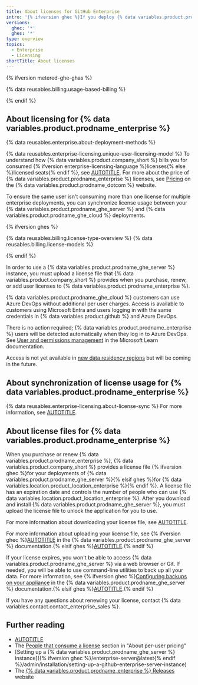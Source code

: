 ```yaml
---
title: About licenses for GitHub Enterprise
intro: '{% ifversion ghec %}If you deploy {% data variables.product.prodname_ghe_server %} in addition to using {% data variables.product.prodname_ghe_cloud %}, you{% else %}You{% endif %} can synchronize your license usage between{% ifversion ghes %} {% data variables.product.prodname_enterprise %}{% endif %} deployments, and use a license file to unlock each {% data variables.product.prodname_ghe_server %} instance.'
versions:
  ghec: '*'
  ghes: '*'
type: overview
topics:
  - Enterprise
  - Licensing
shortTitle: About licenses
---
```


{% ifversion metered-ghe-ghas %}

{% data reusables.billing.usage-based-billing %}

{% endif %}

## About licensing for {% data variables.product.prodname_enterprise %}

{% data reusables.enterprise.about-deployment-methods %}

{% data reusables.enterprise-licensing.unique-user-licensing-model %} To understand how {% data variables.product.company_short %} bills you for consumed {% ifversion enterprise-licensing-language %}licenses{% else %}licensed seats{% endif %}, see [AUTOTITLE](/billing/managing-the-plan-for-your-github-account/about-per-user-pricing). For more about the price of {% data variables.product.prodname_enterprise %} licenses, see [Pricing](https://github.com/pricing) on the {% data variables.product.prodname_dotcom %} website.

To ensure the same user isn't consuming more than one license for multiple enterprise deployments, you can synchronize license usage between your {% data variables.product.prodname_ghe_server %} and {% data variables.product.prodname_ghe_cloud %} deployments.

{% ifversion ghes %}

{% data reusables.billing.license-type-overview %}
{% data reusables.billing.license-models %}

{% endif %}

In order to use a {% data variables.product.prodname_ghe_server %} instance, you must upload a license file that {% data variables.product.company_short %} provides when you purchase, renew, or add user licenses to {% data variables.product.prodname_enterprise %}.

{% data variables.product.prodname_ghe_cloud %} customers can use Azure DevOps without additional per user charges. Access is available to customers using Microsoft Entra and users logging in with the same credentials in {% data variables.product.github %} and Azure DevOps.

There is no action required; {% data variables.product.prodname_enterprise %} users will be detected automatically when they log in to Azure DevOps. See [User and permissions management](https://learn.microsoft.com/en-us/azure/devops/organizations/accounts/faq-user-and-permissions-management?view=azure-devops#github-enterprise) in the Microsoft Learn documentation.

Access is not yet available in [new data residency regions](https://github.blog/engineering/engineering-principles/github-enterprise-cloud-with-data-residency/) but will be coming in the future.

## About synchronization of license usage for {% data variables.product.prodname_enterprise %}

{% data reusables.enterprise-licensing.about-license-sync %} For more information, see [AUTOTITLE](/billing/managing-your-license-for-github-enterprise/syncing-license-usage-between-github-enterprise-server-and-github-enterprise-cloud).

## About license files for {% data variables.product.prodname_enterprise %}

When you purchase or renew {% data variables.product.prodname_enterprise %}, {% data variables.product.company_short %} provides a license file {% ifversion ghec %}for your deployments of {% data variables.product.prodname_ghe_server %}{% elsif ghes %}for {% data variables.location.product_location_enterprise %}{% endif %}. A license file has an expiration date and controls the number of people who can use {% data variables.location.product_location_enterprise %}. After you download and install {% data variables.product.prodname_ghe_server %}, you must upload the license file to unlock the application for you to use.

For more information about downloading your license file, see [AUTOTITLE](/billing/managing-your-license-for-github-enterprise/downloading-your-license-for-github-enterprise).

For more information about uploading your license file, see {% ifversion ghec %}[AUTOTITLE](/enterprise-server@latest/billing/managing-your-license-for-github-enterprise/uploading-a-new-license-to-github-enterprise-server) in the {% data variables.product.prodname_ghe_server %} documentation.{% elsif ghes %}[AUTOTITLE](/billing/managing-your-license-for-github-enterprise/uploading-a-new-license-to-github-enterprise-server).{% endif %}

If your license expires, you won't be able to access {% data variables.product.prodname_ghe_server %} via a web browser or Git. If needed, you will be able to use command-line utilities to back up all your data. For more information, see {% ifversion ghec %}[Configuring backups on your appliance](/enterprise-server@latest/admin/guides/installation/configuring-backups-on-your-appliance) in the {% data variables.product.prodname_ghe_server %} documentation.{% elsif ghes %}[AUTOTITLE](/admin/configuration/configuring-your-enterprise/configuring-backups-on-your-appliance).{% endif %}

If you have any questions about renewing your license, contact {% data variables.contact.contact_enterprise_sales %}.

## Further reading

* [AUTOTITLE](/billing/managing-your-billing/about-billing-for-your-enterprise)
* The [People that consume a license](/billing/managing-the-plan-for-your-github-account/about-per-user-pricing#people-that-consume-a-license) section in "About per-user pricing"
* [Setting up a {% data variables.product.prodname_ghe_server %} instance]({% ifversion ghec %}/enterprise-server@latest{% endif %}/admin/installation/setting-up-a-github-enterprise-server-instance)
* The [{% data variables.product.prodname_enterprise %} Releases](https://enterprise.github.com/releases/) website
